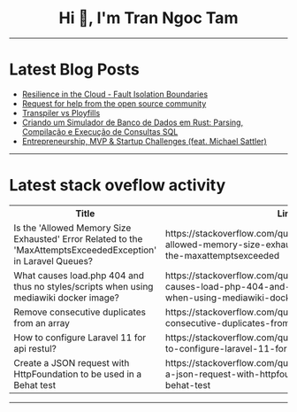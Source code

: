 <h1 align="center">Hi 👋, I'm Tran Ngoc Tam</h1>

---

# Latest Blog Posts 
<!-- BLOG-POST-LIST:START -->
- [Resilience in the Cloud - Fault Isolation Boundaries](https://dev.to/rdbatch02/resilience-in-the-cloud-fault-isolation-boundaries-4nid)
- [Request for help from the open source community](https://dev.to/hviana/request-for-help-from-the-open-source-community-2354)
- [Transpiler vs Ployfills](https://dev.to/padmajothi_athimoolam_23d/transpiler-vs-ployfills-1i5l)
- [Criando um Simulador de Banco de Dados em Rust: Parsing, Compilação e Execução de Consultas SQL](https://dev.to/rtoledo/criando-um-simulador-de-banco-de-dados-em-rust-parsing-compilacao-e-execucao-de-consultas-sql-3hl)
- [Entrepreneurship, MVP &amp; Startup Challenges &lpar;feat. Michael Sattler&rpar;](https://dev.to/vpalania/entrepreneurship-mvp-startup-challenges-feat-michael-sattler-23b5)
<!-- BLOG-POST-LIST:END -->

---

# Latest stack oveflow activity
<table>
  <tr><th>Title</th><th>Link</th></tr>
  <!-- STACKOVERFLOW:START --><tr><td>Is the &#39;Allowed Memory Size Exhausted&#39; Error Related to the &#39;MaxAttemptsExceededException&#39; in Laravel Queues?</td><td>https://stackoverflow.com/questions/79063967/is-the-allowed-memory-size-exhausted-error-related-to-the-maxattemptsexceeded</td></tr><tr><td>What causes load.php 404 and thus no styles/scripts when using mediawiki docker image?</td><td>https://stackoverflow.com/questions/79063937/what-causes-load-php-404-and-thus-no-styles-scripts-when-using-mediawiki-docker</td></tr><tr><td>Remove consecutive duplicates from an array</td><td>https://stackoverflow.com/questions/79063926/remove-consecutive-duplicates-from-an-array</td></tr><tr><td>How to configure Laravel 11 for api restul?</td><td>https://stackoverflow.com/questions/79063735/how-to-configure-laravel-11-for-api-restul</td></tr><tr><td>Create a JSON request with HttpFoundation to be used in a Behat test</td><td>https://stackoverflow.com/questions/79063710/create-a-json-request-with-httpfoundation-to-be-used-in-a-behat-test</td></tr><!-- STACKOVERFLOW:END -->
</table>

---


